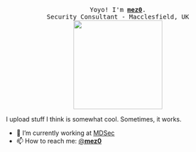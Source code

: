 <p align="center">
  <br>
  <samp>
    Yoyo! I'm <b><a rel="nofollow noopener noreferrer" target="_blank" href="https://twitter.com/__mez0__">mez0</a></b>.
    <br>Security Consultant - Macclesfield, UK<br>
</samp>

  <img src="https://media1.tenor.com/images/e840e6739629f2b2b2919cfbcb3f9d16/tenor.gif" width="200"/>

</p>

I upload stuff I think is somewhat cool. Sometimes, it works.
- 🔭 I’m currently working at [MDSec](https://github.com/mdsecactivebreach/)
- 📫 How to reach me: [@__mez0__](https://twitter.com/__mez0__)
